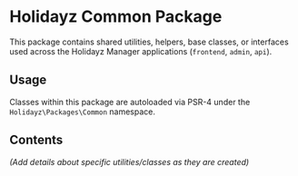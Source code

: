 # Holidayz Common Package

This package contains shared utilities, helpers, base classes, or interfaces used across the Holidayz Manager applications (`frontend`, `admin`, `api`).

## Usage

Classes within this package are autoloaded via PSR-4 under the `Holidayz\Packages\Common` namespace.

## Contents

*(Add details about specific utilities/classes as they are created)* 